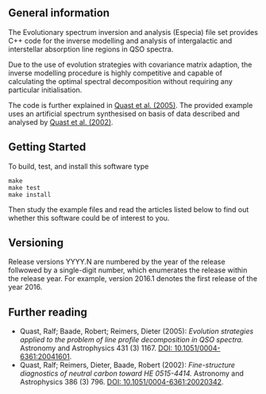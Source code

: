## General information

The Evolutionary spectrum inversion and analysis (Especia) file set provides
C++ code for the inverse modelling and analysis of intergalactic and interstellar
absorption line regions in QSO spectra.

Due to the use of evolution strategies with covariance matrix adaption, the inverse
modelling procedure is highly competitive and capable of calculating the optimal
spectral decomposition without requiring any particular initialisation.

The code is further explained in
[Quast et al. (2005)](http://dx.doi.org/10.1051/0004-6361:20041601).
The provided example uses an artificial spectrum synthesised on basis of data
described and analysed by
[Quast et al. (2002)](http://dx.doi.org/10.1051/0004-6361:20020342).

## Getting Started

To build, test, and install this software type

    make
    make test
    make install

Then study the example files and read the articles listed below to find out whether
this software could be of interest to you.

## Versioning

Release versions YYYY.N are numbered by the year of the release follwowed by a
single-digit number, which enumerates the release within the release year. For
example, version 2016.1 denotes the first release of the year 2016.

## Further reading

* Quast, Ralf; Baade, Robert; Reimers, Dieter (2005): *Evolution strategies applied to the problem of line profile decomposition in QSO spectra.*
  Astronomy and Astrophysics 431 (3) 1167.
  [DOI: 10.1051/0004-6361:20041601](http://dx.doi.org/10.1051/0004-6361:20041601).
* Quast, Ralf; Reimers, Dieter, Baade, Robert (2002): *Fine-structure diagnostics of neutral carbon toward HE 0515-4414.*
  Astronomy and Astrophysics 386 (3) 796.
  [DOI: 10.1051/0004-6361:20020342](http://dx.doi.org/10.1051/0004-6361:20020342).
